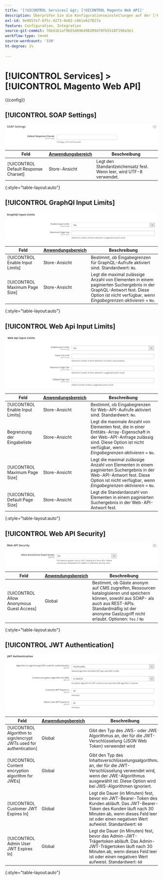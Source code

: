 ```yaml
---
title: '[!UICONTROL Services] &gt; [!UICONTROL Magento Web API]'
description: Überprüfen Sie die Konfigurationseinstellungen auf der [!UICONTROL Services] &gt; [!UICONTROL Magento Web API] Seite des Commerce-Administrators.
exl-id: 9e9857e7-6f5c-4273-9e82-c861e627827a
feature: Configuration, Integration
source-git-commit: 76bd1b1af9b55d69bd98209d70fb5518f190a3e1
workflow-type: tm+mt
source-wordcount: '339'
ht-degree: 1%

---
```


# [!UICONTROL Services] > [!UICONTROL Magento Web API]

{{config}}

<!-- [X-ref](../systems/integrations.md) -->

## [!UICONTROL SOAP Settings]

![SOAP-Einstellungen](./assets/web-api-soap-settings.png)<!-- zoom -->

| Feld | [Anwendungsbereich](../../getting-started/websites-stores-views.md#scope-settings) | Beschreibung |
|--- |--- |--- |
| [!UICONTROL Default Response Charset] | Store-Ansicht | Legt den Standardzeichensatz fest. Wenn leer, wird UTF-8 verwendet. |

{:style=&quot;table-layout:auto&quot;}

## [!UICONTROL GraphQl Input Limits]

![GraphQl-Eingabegrenzen](./assets/web-api-graphql-input-limits.png)<!-- zoom -->

| Feld | [Anwendungsbereich](../../getting-started/websites-stores-views.md#scope-settings) | Beschreibung |
|--- |--- |--- |
| [!UICONTROL Enable Input Limits] | Store-Ansicht | Bestimmt, ob Eingabegrenzen für GraphQL-Aufrufe aktiviert sind. Standardwert: `No`. |
| [!UICONTROL Maximum Page Size] | Store-Ansicht | Legt die maximal zulässige Anzahl von Elementen in einem paginierten Suchergebnis in der GraphQL-Antwort fest. Diese Option ist nicht verfügbar, wenn _Eingabegrenzen aktivieren_ = `No`. |

{:style=&quot;table-layout:auto&quot;}

## [!UICONTROL Web Api Input Limits]

![Eingabegrenzen für Web-API](./assets/web-api-input-limits.png)<!-- zoom -->

| Feld | [Anwendungsbereich](../../getting-started/websites-stores-views.md#scope-settings) | Beschreibung |
|--- |--- |--- |
| [!UICONTROL Enable Input Limits] | Store-Ansicht | Bestimmt, ob Eingabegrenzen für Web-API-Aufrufe aktiviert sind. Standardwert: `No`. |
| Begrenzung der Eingabeliste | Store-Ansicht | Legt die maximale Anzahl von Elementen fest, die in einer Entitäts-Array-Eigenschaft in der Web-API-Anfrage zulässig sind. Diese Option ist nicht verfügbar, wenn _Eingabegrenzen aktivieren_ = `No`. |
| [!UICONTROL Maximum Page Size] | Store-Ansicht | Legt die maximal zulässige Anzahl von Elementen in einem paginierten Suchergebnis in der Web-API-Antwort fest. Diese Option ist nicht verfügbar, wenn _Eingabegrenzen aktivieren_ = `No`. |
| [!UICONTROL Default Page Size] | Store-Ansicht | Legt die Standardanzahl von Elementen in einem paginierten Suchergebnis in der Web-API-Antwort fest. |

{:style=&quot;table-layout:auto&quot;}

## [!UICONTROL Web API Security]

![Web-API-Sicherheit](./assets/web-api-security.png)<!-- zoom -->

| Feld | [Anwendungsbereich](../../getting-started/websites-stores-views.md#scope-settings) | Beschreibung |
|--- |--- |--- |
| [!UICONTROL Allow Anonymous Guest Access] | Global | Bestimmt, ob Gäste anonym auf CMS zugreifen, Ressourcen katalogisieren und speichern können, sowohl aus SOAP- als auch aus REST-APIs. Standardmäßig ist der anonyme Gastzugriff nicht erlaubt. Optionen: `Yes` / `No` |

{:style=&quot;table-layout:auto&quot;}

## [!UICONTROL JWT Authentication]

![JWT-Authentifizierung](./assets/web-api-jwt-authentication.png)<!-- zoom -->

| Feld | [Anwendungsbereich](../../getting-started/websites-stores-views.md#scope-settings) | Beschreibung |
|--- |--- |--- |
| [!UICONTROL Algorithm to sign/encrypt JWTs used for authentication] | Global | Gibt den Typ des JWS- oder JWE-Algorithmus an, der für die JWT-Verschlüsselung (JSON Web Token) verwendet wird |
| [!UICONTROL Content encryption algorithm for JWEs] | Global | Gibt den Typ des Inhaltsverschlüsselungsalgorithmus an, der für die JWT-Verschlüsselung verwendet wird, wenn der JWE-Algorithmus ausgewählt ist. Diese Option wird bei JWS-Algorithmen ignoriert. |
| [!UICONTROL Customer JWT Expires In] | Global | Legt die Dauer (in Minuten) fest, bevor ein JWT-Bearer-Token des Kunden abläuft. Das JWT-Bearer-Token des Kunden läuft nach 30 Minuten ab, wenn dieses Feld leer ist oder einen negativen Wert aufweist. Standardwert: `60` |
| [!UICONTROL Admin User JWT Expires In] | Global | Legt die Dauer (in Minuten) fest, bevor das Admin-JWT-Trägertoken abläuft. Das Admin-JWT-Trägertoken läuft nach 30 Minuten ab, wenn dieses Feld leer ist oder einen negativen Wert aufweist. Standardwert: `60` |

{:style=&quot;table-layout:auto&quot;}
